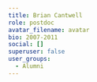 ```yaml
---
title: Brian Cantwell
role: postdoc
avatar_filename: avatar
bio: 2007-2011
social: []
superuser: false
user_groups:
  - Alumni
---
```

